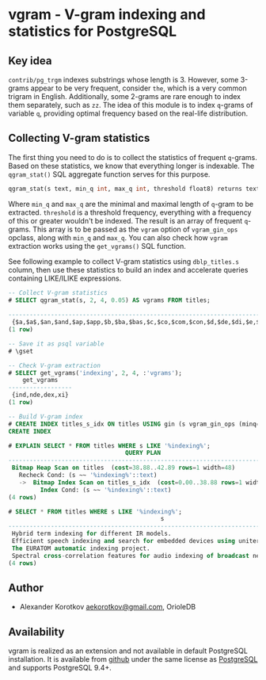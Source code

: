 vgram - V-gram indexing and statistics for PostgreSQL
=====================================================

Key idea
--------

`contrib/pg_trgm` indexes substrings whose length is 3.  However, some
3-grams appear to be very frequent, consider `the`, which is a very common
trigram in English.  Additionally, some 2-grams are rare enough to index
them separately, such as `zz`.  The idea of this module is to index `q`-grams
of variable `q`, providing optimal frequency based on the real-life
distribution.

Collecting V-gram statistics
----------------------------

The first thing you need to do is to collect the statistics of frequent
`q`-grams. Based on these statistics, we know that everything longer is
indexable. The `qgram_stat()` SQL aggregate function serves for this purpose.

```sql
qgram_stat(s text, min_q int, max_q int, threshold float8) returns text[]
```

Where `min_q` and `max_q` are the minimal and maximal length of  `q`-gram to
be extracted.  `threshold` is a threshold frequency, everything with
a frequency of this or greater wouldn't be indexed.  The result is an array
of frequent `q`-grams.  This array is to be passed as the `vgram` option
of `vgram_gin_ops` opclass, along with `min_q` and `max_q`.  You can also
check how `vgram` extraction works using the `get_vgrams()` SQL function.

See following example to collect V-gram statistics using `dblp_titles.s`
column, then use these statistics to build an index and accelerate queries
containing LIKE/ILIKE expressions.

```sql
-- Collect V-gram statistics
# SELECT qgram_stat(s, 2, 4, 0.05) AS vgrams FROM titles;
                                                                                                                                                                                                                                                                                                                                                                                                                                                                                                                                                                                                                                                                                                                                             vgrams
------------------------------------------------------------------------------------------------------------------------------------------------------------------------------------------------------------------------------------------------------------------------------------------------------------------------------------------------------------------------------------------------------------------------------------------------------------------------------------------------------------------------------------------------------------------------------------------------------------------------------------------------------------------------------------------------------------------------------------------------------------------------------------------------------------------------------------------------------------------------------------------------------------------------------------------------------------------------------------------------------------------------------------------------------------------------------------------------------------------------------------------------------------------------------------------------------------------------------------------------------------------------------------------------------------------------------------------------------------------------------------------------------------------------------------------------------------------------------------------------
 {$a,$a$,$an,$and,$ap,$app,$b,$ba,$bas,$c,$co,$com,$con,$d,$de,$di,$e,$f,$fo,$for,$g,$h,$ho,$hom,$i,$in,$in$,$int,$l,$m,$ma,$me,$mo,$mod,$n,$ne,$net,$o,$of,$of$,$on,$on$,$p,$pa,$pag,$pr,$pro,$r,$re,$s,$se,$st,$sy,$sys,$t,$te,$th,$the,$to,$to$,$tr,$u,$us,$v,$w,$wi,$wit,a$,ab,ac,act,ad,ag,age,age$,al,al$,am,an,an$,ana,and,and$,ap,app,ar,as,ase,ased,at,ate,ati,atio,ba,bas,base,bi,bl,c$,ca,cal,cat,cati,ce,ce$,ces,ch,ci,co,com,comp,con,ct,cti,ctio,cu,d$,da,de,del,di,du,e$,ea,ec,ect,ed,ed$,ee,el,el$,em,eme,en,ent,ent$,er,er$,era,eri,es,es$,ess,et,etw,ev,ex,f$,fe,fi,fo,for,for$,form,g$,ge,ge$,gen,gi,gn,gr,gra,h$,ha,he,he$,hi,ho,hom,home,ia,ic,ic$,ica,icat,id,ie,if,ig,il,im,in,in$,ine,ing,ing$,int,inte,io,ion,ion$,ions,ir,is,ist,it,ith,iti,ity,ity$,iv,ive,ive$,iz,k$,l$,la,le,le$,li,lin,ll,lo,lt,lu,ly,m$,ma,man,mat,mati,me,me$,men,ment,mi,mo,mod,mode,mp,ms,ms$,mu,mul,n$,na,nal,nc,nce,nce$,nd,nd$,ne,net,ng,ng$,ni,no,ns,ns$,nt,nt$,nte,o$,ob,oc,od,ode,odel,of,of$,og,ol,om,ome,ome$,omp,on,on$,ons,ons$,op,or,or$,ori,ork,orm,orma,os,ot,ou,pa,pag,page,pe,per,pl,po,pp,pr,pro,pt,qu,r$,ra,ral,rat,rc,re,re$,res,ri,rit,rk,rm,rma,ro,rs,rt,ry,s$,sc,se,sed,sed$,si,sin,sing,so,sp,ss,st,ste,stem,str,su,sy,sys,syst,t$,ta,tat,te,ted,ted$,tem,ter,th,th$,the,the$,ti,tic,tim,tin,ting,tio,tion,tiv,tive,to,to$,tor,tr,tra,tri,ts,ts$,tu,tur,tw,two,ty,ty$,ua,uc,ue,ul,ult,un,ur,ure,us,usi,usin,ut,va,ve,ve$,ver,vi,wi,wit,with,wo,wor,work,y$,ys,yst,yste}
(1 row)

-- Save it as psql variable
# \gset

-- Check V-gram extraction
# SELECT get_vgrams('indexing', 2, 4, :'vgrams');
    get_vgrams
------------------
 {ind,nde,dex,xi}
(1 row)

-- Build V-gram index
# CREATE INDEX titles_s_idx ON titles USING gin (s vgram_gin_ops (minq=2, maxq=4, vgrams=:'vgrams'));
CREATE INDEX

# EXPLAIN SELECT * FROM titles WHERE s LIKE '%indexing%';
                                 QUERY PLAN
----------------------------------------------------------------------------
 Bitmap Heap Scan on titles  (cost=38.88..42.89 rows=1 width=48)
   Recheck Cond: (s ~~ '%indexing%'::text)
   ->  Bitmap Index Scan on titles_s_idx  (cost=0.00..38.88 rows=1 width=0)
         Index Cond: (s ~~ '%indexing%'::text)
(4 rows)

# SELECT * FROM titles WHERE s LIKE '%indexing%';
                                           s
----------------------------------------------------------------------------------------
 Hybrid term indexing for different IR models.
 Efficient speech indexing and search for embedded devices using uniterms.
 The EURATOM automatic indexing project.
 Spectral cross-correlation features for audio indexing of broadcast news and meetings.
(4 rows)
```

Author
------

 * Alexander Korotkov <aekorotkov@gmail.com>, OrioleDB

Availability
------------

vgram is realized as an extension and not available in default PostgreSQL
installation. It is available from
[github](https://github.com/akorotkov/vgram)
under the same license as
[PostgreSQL](https://www.postgresql.org/about/licence/)
and supports PostgreSQL 9.4+.
